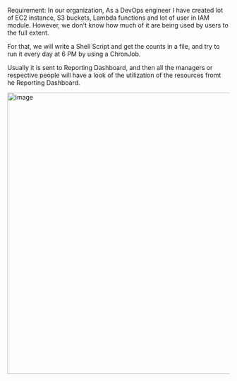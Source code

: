 
Requirement:  In our organization, As a DevOps engineer I have created lot of EC2 instance, S3 buckets, Lambda functions and lot of user in IAM module.  However, we don't know how much of it are being used by users to the full extent.

For that, we will write a Shell Script and get the counts in a file, and try to run it every day at 6 PM by using a ChronJob.

Usually it is sent to Reporting Dashboard, and then all the managers or respective people will have a look of the utilization of the resources fromt he Reporting Dashboard.

<img width="846" height="637" alt="image" src="https://github.com/user-attachments/assets/228015c4-8af5-4df5-bc36-59646fb770cc" />







